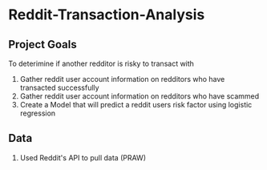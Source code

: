 # Reddit-Transaction-Analysis

## Project Goals 
To deterimine if another redditor is risky to transact with 
1. Gather reddit user account information on redditors who have transacted successfully 
2. Gather reddit user account information on redditors who have scammed 
3. Create a Model that will predict a reddit users risk factor using logistic regression 

## Data 
1. Used Reddit's API to pull data (PRAW)

